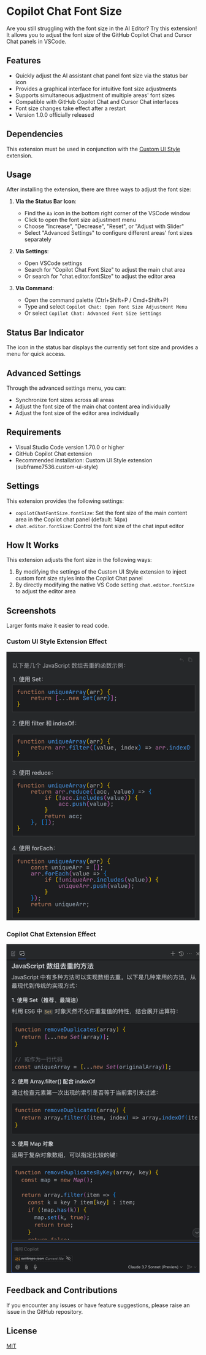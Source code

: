 # Copilot Chat Font Size

Are you still struggling with the font size in the AI Editor? Try this extension! It allows you to adjust the font size of the GitHub Copilot Chat and Cursor Chat panels in VSCode.

## Features

- Quickly adjust the AI assistant chat panel font size via the status bar icon
- Provides a graphical interface for intuitive font size adjustments
- Supports simultaneous adjustment of multiple areas' font sizes
- Compatible with GitHub Copilot Chat and Cursor Chat interfaces
- Font size changes take effect after a restart
- Version 1.0.0 officially released

## Dependencies

This extension must be used in conjunction with the [Custom UI Style](https://marketplace.visualstudio.com/items?itemName=subframe7536.custom-ui-style) extension.

## Usage

After installing the extension, there are three ways to adjust the font size:

1. **Via the Status Bar Icon**:

   - Find the `Aa` icon in the bottom right corner of the VSCode window
   - Click to open the font size adjustment menu
   - Choose "Increase", "Decrease", "Reset", or "Adjust with Slider"
   - Select "Advanced Settings" to configure different areas' font sizes separately

2. **Via Settings**:

   - Open VSCode settings
   - Search for "Copilot Chat Font Size" to adjust the main chat area
   - Or search for "chat.editor.fontSize" to adjust the editor area

3. **Via Command**:
   - Open the command palette (Ctrl+Shift+P / Cmd+Shift+P)
   - Type and select `Copilot Chat: Open Font Size Adjustment Menu`
   - Or select `Copilot Chat: Advanced Font Size Settings`

## Status Bar Indicator

The icon in the status bar displays the currently set font size and provides a menu for quick access.

## Advanced Settings

Through the advanced settings menu, you can:

- Synchronize font sizes across all areas
- Adjust the font size of the main chat content area individually
- Adjust the font size of the editor area individually

## Requirements

- Visual Studio Code version 1.70.0 or higher
- GitHub Copilot Chat extension
- Recommended installation: Custom UI Style extension (subframe7536.custom-ui-style)

## Settings

This extension provides the following settings:

- `copilotChatFontSize.fontSize`: Set the font size of the main content area in the Copilot chat panel (default: 14px)
- `chat.editor.fontSize`: Control the font size of the chat input editor

## How It Works

This extension adjusts the font size in the following ways:

1. By modifying the settings of the Custom UI Style extension to inject custom font size styles into the Copilot Chat panel
2. By directly modifying the native VS Code setting `chat.editor.fontSize` to adjust the editor area

## Screenshots

Larger fonts make it easier to read code.

### Custom UI Style Extension Effect

![Custom UI Style Effect](img/example/cursor.png)

### Copilot Chat Extension Effect

![Copilot Chat Effect](img/example/copilot.png)

## Feedback and Contributions

If you encounter any issues or have feature suggestions, please raise an issue in the GitHub repository.

## License

[MIT](LICENSE)
